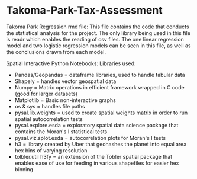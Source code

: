 # Takoma-Park-Tax-Assessment



Takoma Park Regression rmd file:
This file contains the code that conducts the statistical analysis for the project. The only library being used in this file is readr which enables the reading of csv files. The one linear regression model and two logistic regression models can be seen in this file, as well as the conclusions drawn from each model. 

Spatial Interactive Python Notebooks:
Libraries used:
<ul>
  <li>Pandas/Geopandas = dataframe libraries, used to handle tabular data</li>
  <li>Shapely = handles vector geospatial data</li>
  <li>Numpy = Matrix operations in efficient framework wrapped in C code (good for larger datasets)</li>
  <li>Matplotlib = Basic non-interactive graphs</li>
  <li>os & sys = handles file paths</li>
  <li>pysal.lib.weights = used to create spatial weights matrix in order to run spatial autocorrelation tests</li>
  <li>pysal.explore.esda = exploratory spatial data science package that contains the Moran's I statistical tests</li>
  <li>pysal.viz.splot.esda = autocorrelation plots for Moran's I tests</li>
  <li>h3 = library created by Uber that geohashes the planet into equal area hex bins of varying resolution</li>
  <li>tolbler.util h3fy = an extension of the Tobler spatial package that enables ease of use for feeding in various shapefiles for easier hex binning</li>
</ul>
